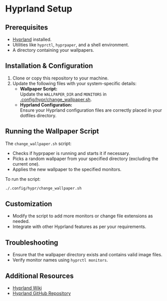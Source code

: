 # Hyprland Setup

## Prerequisites
- [Hyprland](https://hyprland.org/) installed.
- Utilities like `hyprctl`, `hyprpaper`, and a shell environment.
- A directory containing your wallpapers.

## Installation & Configuration

1. Clone or copy this repository to your machine.
2. Update the following files with your system-specific details:
   - **Wallpaper Script:**  
     Update the `WALLPAPER_DIR` and `MONITORS` in [.config/hypr/change_wallpaper.sh](./.config/hypr/change_wallpaper.sh).
   - **Hyprland Configuration:**  
     Ensure your Hyprland configuration files are correctly placed in your dotfiles directory.

## Running the Wallpaper Script

The `change_wallpaper.sh` script:
- Checks if hyprpaper is running and starts it if necessary.
- Picks a random wallpaper from your specified directory (excluding the current one).
- Applies the new wallpaper to the specified monitors.

To run the script:
```bash
./.config/hypr/change_wallpaper.sh
```

## Customization
- Modify the script to add more monitors or change file extensions as needed.
- Integrate with other Hyprland features as per your requirements.

## Troubleshooting
- Ensure that the wallpaper directory exists and contains valid image files.
- Verify monitor names using `hyprctl monitors`.

## Additional Resources
- [Hyprland Wiki](https://wiki.hyprland.org/)
- [Hyprland GitHub Repository](https://github.com/vaxerski/Hyprland)
